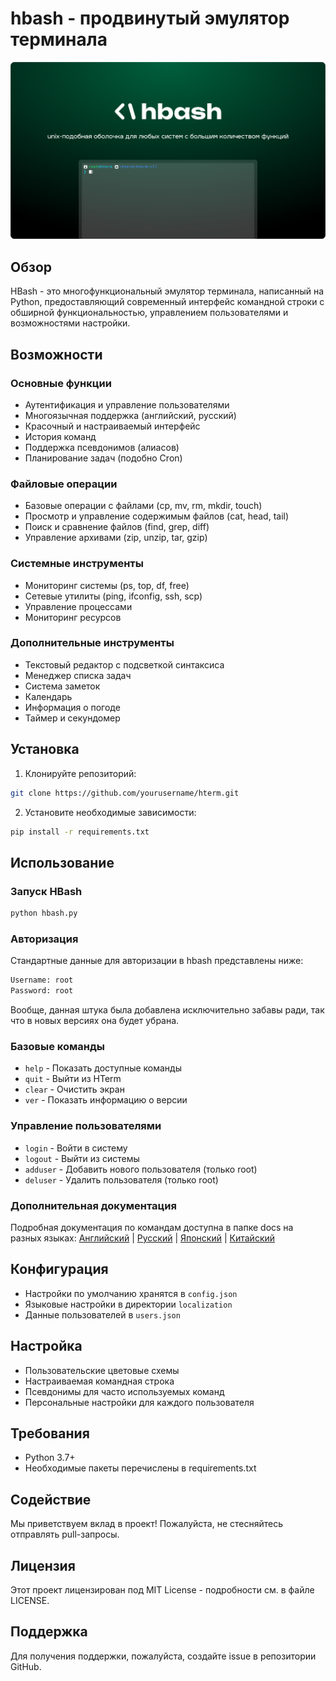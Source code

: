 # hbash - продвинутый эмулятор терминала

![Логотип HBash](https://github.com/hentai-team/hbash/blob/main/assets/hbash-splash-ru.png?raw=true)

## Обзор
HBash - это многофункциональный эмулятор терминала, написанный на Python, предоставляющий современный интерфейс командной строки с обширной функциональностью, управлением пользователями и возможностями настройки.

## Возможности

### Основные функции
- Аутентификация и управление пользователями
- Многоязычная поддержка (английский, русский)
- Красочный и настраиваемый интерфейс
- История команд
- Поддержка псевдонимов (алиасов)
- Планирование задач (подобно Cron)

### Файловые операции
- Базовые операции с файлами (cp, mv, rm, mkdir, touch)
- Просмотр и управление содержимым файлов (cat, head, tail)
- Поиск и сравнение файлов (find, grep, diff)
- Управление архивами (zip, unzip, tar, gzip)

### Системные инструменты
- Мониторинг системы (ps, top, df, free)
- Сетевые утилиты (ping, ifconfig, ssh, scp)
- Управление процессами
- Мониторинг ресурсов

### Дополнительные инструменты
- Текстовый редактор с подсветкой синтаксиса
- Менеджер списка задач
- Система заметок
- Календарь
- Информация о погоде
- Таймер и секундомер

## Установка

1. Клонируйте репозиторий:
```bash
git clone https://github.com/yourusername/hterm.git
```

2. Установите необходимые зависимости:
```bash
pip install -r requirements.txt
```

## Использование

### Запуск HBash
```bash
python hbash.py
```

### Авторизация
Стандартные данные для авторизации в hbash представлены ниже:
```bash
Username: root
Password: root
```
Вообще, данная штука была добавлена исключительно забавы ради, так что в новых версиях она будет убрана.

### Базовые команды
- `help` - Показать доступные команды
- `quit` - Выйти из HTerm
- `clear` - Очистить экран
- `ver` - Показать информацию о версии

### Управление пользователями
- `login` - Войти в систему
- `logout` - Выйти из системы
- `adduser` - Добавить нового пользователя (только root)
- `deluser` - Удалить пользователя (только root)

### Дополнительная документация

Подробная документация по командам доступна в папке docs на разных языках:
[Английский](https://github.com/hentai-team/hbash/blob/main/docs/commands-en.md) | [Русский](https://github.com/hentai-team/hbash/blob/main/docs/commands-ru.md) | [Японский](https://github.com/hentai-team/hbash/blob/main/docs/commands-jp.md) | [Китайский](https://github.com/hentai-team/hbash/blob/main/docs/commands-ch.md)

## Конфигурация
- Настройки по умолчанию хранятся в `config.json`
- Языковые настройки в директории `localization`
- Данные пользователей в `users.json`

## Настройка
- Пользовательские цветовые схемы
- Настраиваемая командная строка
- Псевдонимы для часто используемых команд
- Персональные настройки для каждого пользователя

## Требования
- Python 3.7+
- Необходимые пакеты перечислены в requirements.txt

## Содействие
Мы приветствуем вклад в проект! Пожалуйста, не стесняйтесь отправлять pull-запросы.

## Лицензия
Этот проект лицензирован под MIT License - подробности см. в файле LICENSE.

## Поддержка
Для получения поддержки, пожалуйста, создайте issue в репозитории GitHub.

